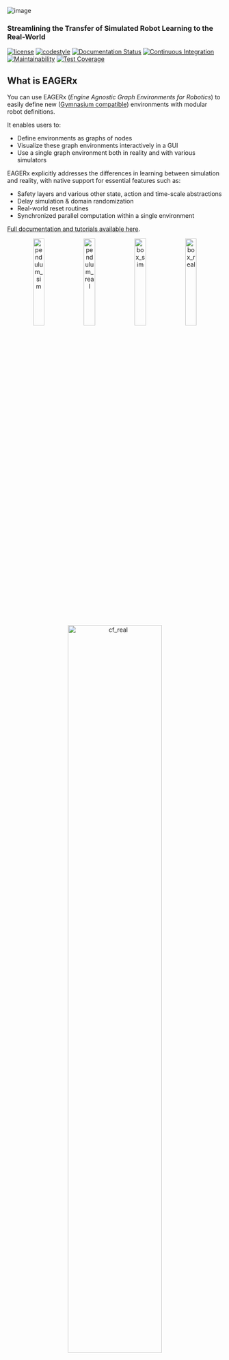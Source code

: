 ![image](docs/_static/img/banner.png)

### Streamlining the Transfer of Simulated Robot Learning to the Real-World

[![license](https://img.shields.io/badge/License-Apache_2.0-blue.svg)](https://opensource.org/licenses/Apache-2.0)
[![codestyle](https://img.shields.io/badge/code%20style-black-000000.svg)](https://github.com/psf/black)
[![Documentation Status](https://readthedocs.org/projects/eagerx/badge/?version=master)](https://eagerx.readthedocs.io/en/master/?badge=master)
[![Continuous Integration](https://github.com/eager-dev/eagerx/actions/workflows/ci.yml/badge.svg?branch=master)](https://github.com/eager-dev/eagerx/actions/workflows/ci.yml)
[![Maintainability](https://api.codeclimate.com/v1/badges/3146dce3dd4c3537834c/maintainability)](https://codeclimate.com/github/eager-dev/eagerx/maintainability)
[![Test Coverage](https://api.codeclimate.com/v1/badges/3146dce3dd4c3537834c/test_coverage)](https://codeclimate.com/github/eager-dev/eagerx/test_coverage)


What is EAGERx
--------------

You can use EAGERx (*Engine Agnostic Graph Environments for Robotics*) to easily define new ([Gymnasium compatible](https://gymnasium.farama.org/)) environments with modular robot definitions.

It enables users to:
- Define environments as graphs of nodes
- Visualize these graph environments interactively in a GUI
- Use a single graph environment both in reality and with various simulators

EAGERx explicitly addresses the differences in learning between simulation and reality, with native support for essential features such as:
- Safety layers and various other state, action and time-scale abstractions
- Delay simulation & domain randomization
- Real-world reset routines
- Synchronized parallel computation within a single environment

[Full documentation and tutorials available
here](https://eagerx.readthedocs.io/en/master/).

<p align="center">
  <img src="docs/_static/gif/pendulum_sim.gif" width="22.8%"  alt="pendulum_sim"/>
  <img src="docs/_static/gif/pendulum_real.gif" width="22.8%"  alt="pendulum_real"/>
  <img src="docs/_static/gif/box_pushing_pybullet.gif" width="22.8%"  alt="box_sim"/>
  <img src="docs/_static/gif/box_pushing_real.gif" width="22.8%"  alt="box_real"/>
</p>

<p align="center">
  <img src="docs/_static/gif/drone_landing.gif" width="66%"  alt="cf_real"/>
</p>

**Sim2Real:** Policies trained in simulation and zero-shot evaluated on real systems using EAGERx.
In the top left the successful transfer of a policy for the classic pendulum swing-up problem is shown and in the top right for a box-pushing task.
Below that a policy to land a quadrotor on a moving inclined platform is shown.

<p align="center">
    <img src="docs/_static/gif/all.gif" width="66%" />
</p>

**Modular:** The modular design of EAGERx allows users to create complex environments easily through composition.

<img align="middle" src="docs/_static/img/gui.svg" width="100%" />

**GUI:** Users can visualize their graph environment.
Here we visualize the graph environment that we built in [this tutorial](https://colab.research.google.com/github/eager-dev/eagerx_tutorials/blob/master/tutorials/icra/advanced_usage.ipynb).
See the [documentation](https://eagerx.readthedocs.io/en/master/guide/getting_started/index.html#extras-gui) for more information.

<p align="center">
  <img src="docs/_static/gif/rqt_plot.GIF" width="50%" />
</p>

**Live plotting:** In robotics it is crucial to monitor the robot\'s behavior during the learning process.
Luckily, inter-node communication within EAGERx can be listened to externally, so that any relevant information stream can be trivially monitored on-demand.
See the [documentation](https://eagerx.readthedocs.io/en/master/guide/getting_started/index.html#extras-training-visualization) for more information.

<p align="center">
  <img src="docs/_static/gif/use_case.gif" width="35.5%"  alt="use_case"/>
  <img src="docs/_static/gif/swim_sim.gif" width="25%"  alt="swim_sim"/>
  <img src="docs/_static/gif/swim_real.gif" width="25%"  alt="swim_real"/>
</p>

**Applications beyond RL:** The modular design and unified software pipeline of the framework have utility beyond reinforcement learning.
We explored two such instances: interactive language-conditioned imitation learning (left) and classical control with deep learning based perception in a swimming pool environment (right).

Installation
------------

You can do a minimal installation of `EAGERx` with:

```bash
pip3 install eagerx
```

We provide other options (Docker, Conda) for installing EAGERx in the [documentation](https://eagerx.readthedocs.io/en/master/guide/getting_started/index.html#installing-eagerx).


Tutorials
---------

The following tutorials are currently available in the form of Google
Colabs:

**Introduction to EAGERx**

-   [Tutorial 1: Getting
    started](https://colab.research.google.com/github/eager-dev/eagerx_tutorials/blob/master/tutorials/icra/getting_started.ipynb)
-   [Tutorial 2: Advanced
    usage](https://colab.research.google.com/github/eager-dev/eagerx_tutorials/blob/master/tutorials/icra/advanced_usage.ipynb)

The solutions are available
[here](https://github.com/eager-dev/eagerx_tutorials/tree/master/tutorials/icra/solutions/).

**Developer tutorials**

-   [Tutorial 1: Environment Creation and Training with
    EAGERx](https://colab.research.google.com/github/eager-dev/eagerx_tutorials/blob/master/tutorials/pendulum/1_environment_creation.ipynb)
-   [Tutorial 2: Reset and Step
    Function](https://colab.research.google.com/github/eager-dev/eagerx_tutorials/blob/master/tutorials/pendulum/2_reset_and_step.ipynb)
-   [Tutorial 3: Space and
    Processors](https://colab.research.google.com/github/eager-dev/eagerx_tutorials/blob/master/tutorials/pendulum/3_space_and_processors.ipynb)
-   [Tutorial 4: Nodes and Graph
    Validity](https://colab.research.google.com/github/eager-dev/eagerx_tutorials/blob/master/tutorials/pendulum/4_nodes.ipynb)
-   [Tutorial 5: Adding Engine Support for an
    Object](https://colab.research.google.com/github/eager-dev/eagerx_tutorials/blob/master/tutorials/pendulum/5_engine_implementation.ipynb)
-   [Tutorial 6: Defining a new
    Object](https://colab.research.google.com/github/eager-dev/eagerx_tutorials/blob/master/tutorials/pendulum/6_objects.ipynb)
-   [Tutorial 7: More Informative
    Rendering](https://colab.research.google.com/github/eager-dev/eagerx_tutorials/blob/master/tutorials/pendulum/7_rendering.ipynb)
-   [Tutorial 8: Reset
    Routines](https://colab.research.google.com/github/eager-dev/eagerx_tutorials/blob/master/tutorials/pendulum/8_reset_routine.ipynb)

The solutions are available
[here](https://github.com/eager-dev/eagerx_tutorials/tree/master/tutorials/pendulum/solutions/).

For more information see the
[docs](https://eagerx.readthedocs.io/en/master/guide/tutorials/colabs.html)
or the [eagerx\_tutorials
package](https://github.com/eager-dev/eagerx_tutorials).

Code Example
------------

Below you can find a code example of environment creation and training
using
[Stable-Baselines3](https://stable-baselines3.readthedocs.io/en/master/).
To run this code, you should install
[eagerx\_tutorials](https://github.com/eager-dev/eagerx_tutorials),
which can be done by running:

```bash
pip3 install eagerx_tutorials
```

Detailed explanation of the code can be found in [this Colab
tutorial](https://colab.research.google.com/github/eager-dev/eagerx_tutorials/blob/master/tutorials/pendulum/1_environment_creation.ipynb).

```python
import eagerx
from eagerx.backends.single_process import SingleProcess
from eagerx.wrappers import Flatten
from eagerx_tutorials.pendulum.objects import Pendulum
from eagerx_ode.engine import OdeEngine

import stable_baselines3 as sb3
import numpy as np
from typing import Dict


class PendulumEnv(eagerx.BaseEnv):
    def __init__(self, name: str, rate: float, graph: eagerx.Graph, engine: eagerx.specs.EngineSpec,
                 backend: eagerx.specs.BackendSpec):
        self.max_steps = 100
        self.steps = None
        super().__init__(name, rate, graph, engine, backend, force_start=True)

    def step(self, action: Dict):
        observation = self._step(action)
        self.steps += 1

        # Calculate reward and check if the episode is terminated
        th = observation["angle"][0]
        thdot = observation["angular_velocity"][0]
        u = float(action["voltage"])
        th -= 2 * np.pi * np.floor((th + np.pi) / (2 * np.pi))
        cost = th ** 2 + 0.1 * thdot ** 2 + 0.01 * u ** 2
        truncated = self.steps > self.max_steps
        terminated = False

        # Render
        if self.render_mode == "human":
            self.render()
        return observation, -cost, terminated, truncated, {}

    def reset(self, seed=None, options=None) -> Dict:
        states = self.state_space.sample()
        observation = self._reset(states)
        self.steps = 0
        # Render
        if self.render_mode == "human":
            self.render()
        return observation, {}

if __name__ == "__main__":
    rate = 30.0

    pendulum = Pendulum.make("pendulum", actuators=["u"], sensors=["theta", "theta_dot"], states=["model_state"])

    graph = eagerx.Graph.create()
    graph.add(pendulum)
    graph.connect(action="voltage", target=pendulum.actuators.u)
    graph.connect(source=pendulum.sensors.theta, observation="angle")
    graph.connect(source=pendulum.sensors.theta_dot, observation="angular_velocity")

    engine = OdeEngine.make(rate=rate)
    backend = SingleProcess.make()

    env = PendulumEnv(name="PendulumEnv", rate=rate, graph=graph, engine=engine, backend=backend)
    env = Flatten(env)

    model = sb3.SAC("MlpPolicy", env, verbose=1)
    model.learn(total_timesteps=int(150 * rate))

    env.shutdown()
```

Engines
-------

EAGERx allows to create engine agnostic environments such that a single
environment can be used for simulation and reality. The following
engines are available for training and evaluation:

-   [RealEngine](https://github.com/eager-dev/eagerx_reality) for
    real-world experiments
-   [PybulletEngine](https://github.com/eager-dev/eagerx_pybullet) for
    PyBullet simulations
-   [OdeEngine](https://github.com/eager-dev/eagerx_ode) for simulations
    based on ordinary differential equations (ODEs)

Users can also create their own (custom) engines.

Cite EAGERx
-----------

If you are using EAGERx for your scientific publications, please cite:

``` {.sourceCode .bibtex}
@article{van2024eagerx,
  title={EAGERx: Graph-Based Framework for Sim2real Robot Learning},
  author={van der Heijden, Bas and Luijkx, Jelle and Ferranti, Laura and Kober, Jens and Babuska, Robert},
  journal={arXiv preprint arXiv:2407.04328},
  year={2024}
}
```

Maintainers
-----------

EAGERx is currently maintained by Bas van der Heijden
([\@bheijden](https://github.com/bheijden)) and Jelle Luijkx
([\@jelledouwe](https://github.com/jelledouwe)).

How to contact us
-----------------

For any question, send an e-mail to *eagerx.dev@gmail.com*.

Acknowledgements
----------------

EAGERx is funded by the [OpenDR](https://opendr.eu/) Horizon 2020
project.

<p>
    <img src="docs/_static/img/tu_delft.png" width="20%" alt="tu_delft"/>
    <img src="docs/_static/img/opendr_logo.png" width="20%"  alt="opendr"/>
</p>
